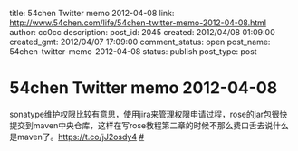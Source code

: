 title: 54chen Twitter memo 2012-04-08 
link: http://www.54chen.com/life/54chen-twitter-memo-2012-04-08.html
author: cc0cc
description: 
post_id: 2045
created: 2012/04/08 01:09:00
created_gmt: 2012/04/07 17:09:00
comment_status: open
post_name: 54chen-twitter-memo-2012-04-08
status: publish
post_type: post

# 54chen Twitter memo 2012-04-08 

sonatype维护权限比较有意思，使用jira来管理权限申请过程，rose的jar包很快提交到maven中央仓库，这样在写rose教程第二章的时候不那么费口舌去说什么是maven了。https://t.co/jJ2osdy4 [#](http://twitter.com/54chen/statuses/188104863153008640)